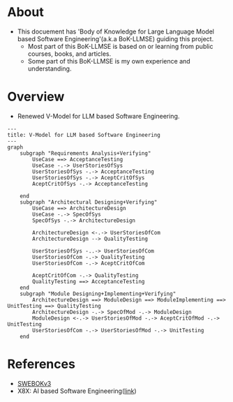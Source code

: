 # About

* This docuement has 'Body of Knowledge for Large Language Model based Software Engineering'(a.k.a BoK-LLMSE) guiding this project.
  * Most part of this BoK-LLMSE is based on or learning from public courses, books, and articles.
  * Some part of this BoK-LLMSE is my own experience and understanding.

# Overview

* Renewed V-Model for LLM based Software Engineering.

```mermaid
---
title: V-Model for LLM based Software Engineering
---
graph 
    subgraph "Requirements Analysis+Verifying"
        UseCase ==> AcceptanceTesting
        UseCase -.-> UserStoriesOfSys
        UserStoriesOfSys -.-> AcceptanceTesting
        UserStoriesOfSys -.-> AceptCritOfSys
        AceptCritOfSys -.-> AcceptanceTesting
        
    end
    subgraph "Architectural Designing+Verifying"
        UseCase ==> ArchitectureDesign
        UseCase -.-> SpecOfSys
        SpecOfSys -.-> ArchitectureDesign

        ArchitectureDesign <-.-> UserStoriesOfCom
        ArchitectureDesign --> QualityTesting
        
        UserStoriesOfSys -..-> UserStoriesOfCom
        UserStoriesOfCom -.-> QualityTesting
        UserStoriesOfCom -.-> AceptCritOfCom

        AceptCritOfCom -.-> QualityTesting
        QualityTesting ==> AcceptanceTesting
    end
    subgraph "Module Designing+Implementing+Verifying"
        ArchitectureDesign ==> ModuleDesign ==> ModuleImplementing ==> UnitTesting ==> QualityTesting
        ArchitectureDesign -.-> SpecOfMod -.-> ModuleDesign
        ModuleDesign <-.-> UserStoriesOfMod -.-> AceptCritOfMod -.-> UnitTesting
        UserStoriesOfCom -.-> UserStoriesOfMod -.-> UnitTesting 
    end
```

# References

* [SWEBOKv3](https://www.computer.org/education/bodies-of-knowledge/software-engineering)
* X8X: AI based Software Engineering([link](https://time.geekbang.org/column/intro/100755401?tab=intro))